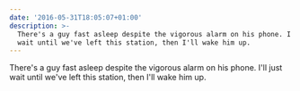 ```yaml
---
date: '2016-05-31T18:05:07+01:00'
description: >-
  There's a guy fast asleep despite the vigorous alarm on his phone. I'll just
  wait until we've left this station, then I'll wake him up.
---
```

There's a guy fast asleep despite the vigorous alarm on his phone. I'll just wait until we've left this station, then I'll wake him up.
